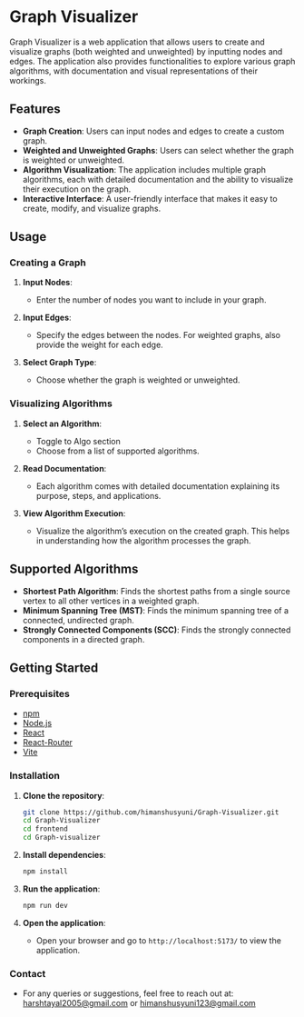 ﻿# Graph Visualizer

Graph Visualizer is a web application that allows users to create and visualize graphs (both weighted and unweighted) by inputting nodes and edges. The application also provides functionalities to explore various graph algorithms, with documentation and visual representations of their workings.

## Features

- **Graph Creation**: Users can input nodes and edges to create a custom graph.
- **Weighted and Unweighted Graphs**: Users can select whether the graph is weighted or unweighted.
- **Algorithm Visualization**: The application includes multiple graph algorithms, each with detailed documentation and the ability to visualize their execution on the graph.
- **Interactive Interface**: A user-friendly interface that makes it easy to create, modify, and visualize graphs.

## Usage

### Creating a Graph

1. **Input Nodes**:
   - Enter the number of nodes you want to include in your graph.

2. **Input Edges**:
   - Specify the edges between the nodes. For weighted graphs, also provide the weight for each edge.

3. **Select Graph Type**:
   - Choose whether the graph is weighted or unweighted.

### Visualizing Algorithms

1. **Select an Algorithm**:
   - Toggle to Algo section
   - Choose from a list of supported algorithms.

2. **Read Documentation**:
   - Each algorithm comes with detailed documentation explaining its purpose, steps, and applications.

3. **View Algorithm Execution**:
   - Visualize the algorithm’s execution on the created graph. This helps in understanding how the algorithm processes the graph.

## Supported Algorithms

- **Shortest Path Algorithm**: Finds the shortest paths from a single source vertex to all other vertices in a weighted graph.
- **Minimum Spanning Tree (MST)**: Finds the minimum spanning tree of a connected, undirected graph.
- **Strongly Connected Components (SCC)**: Finds the strongly connected components in a directed graph.

## Getting Started

### Prerequisites

- [npm](https://www.npmjs.com/)
- [Node.js](https://nodejs.org/)
- [React](https://reactjs.org/)
- [React-Router](https://reactrouter.com/)
- [Vite](https://vitejs.dev/)


### Installation

1. **Clone the repository**:
   ```sh
   git clone https://github.com/himanshusyuni/Graph-Visualizer.git
   cd Graph-Visualizer
   cd frontend
   cd Graph-visualizer
   ```

2. **Install dependencies**:
   ```sh
   npm install
    ```
3. **Run the application**:
    ```sh
    npm run dev
    ```
4. **Open the application**:
    - Open your browser and go to `http://localhost:5173/` to view the application.


### Contact
- For any queries or suggestions, feel free to reach out at: harshtayal2005@gmail.com or himanshusyuni123@gmail.com
